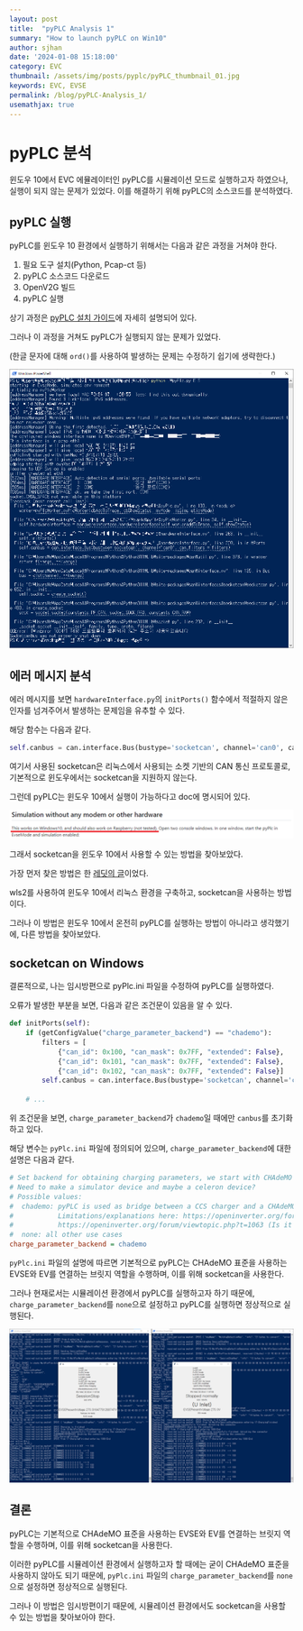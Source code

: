 ```yaml
---
layout: post
title:  "pyPLC Analysis 1"
summary: "How to launch pyPLC on Win10"
author: sjhan
date: '2024-01-08 15:18:00'
category: EVC
thumbnail: /assets/img/posts/pyplc/pyPLC_thumbnail_01.jpg
keywords: EVC, EVSE
permalink: /blog/pyPLC-Analysis_1/
usemathjax: true
---
```


# pyPLC 분석
윈도우 10에서 EVC 에뮬레이터인 pyPLC를 시뮬레이션 모드로 실행하고자 하였으나, 실행이 되지 않는 문제가 있었다. 이를 해결하기 위해 pyPLC의 소스코드를 분석하였다.

## pyPLC 실행
pyPLC를 윈도우 10 환경에서 실행하기 위해서는 다음과 같은 과정을 거쳐야 한다.
1. 필요 도구 설치(Python, Pcap-ct 등)
2. pyPLC 소스코드 다운로드
3. OpenV2G 빌드
4. pyPLC 실행

상기 과정은 [pyPLC 설치 가이드](https://github.com/uhi22/pyPLC/blob/4f96593177a138994036c2742d455b6481d5f5a4/doc/installation_on_windows.md)에 자세히 설명되어 있다.

그러나 이 과정을 거쳐도 pyPLC가 실행되지 않는 문제가 있었다.

(한글 문자에 대해 `ord()`를 사용하여 발생하는 문제는 수정하기 쉽기에 생략한다.)

![Error 01](/assets/img/posts/pyplc/error_01.png)

## 에러 메시지 분석
에러 메시지를 보면 `hardwareInterface.py`의 `initPorts()` 함수에서 적절하지 않은 인자를 넘겨주어서 발생하는 문제임을 유추할 수 있다.

해당 함수는 다음과 같다.
```python
self.canbus = can.interface.Bus(bustype='socketcan', channel='can0', can_filters=filters)
```

여기서 사용된 socketcan은 리눅스에서 사용되는 소켓 기반의 CAN 통신 프로토콜로, 기본적으로 윈도우에서는 socketcan을 지원하지 않는다.

그런데 pyPLC는 윈도우 10에서 실행이 가능하다고 doc에 명시되어 있다.

![Doc 01](/assets/img/posts/pyplc/doc_01.png)

그래서 socketcan을 윈도우 10에서 사용할 수 있는 방법을 찾아보았다.

가장 먼저 찾은 방법은 한 [레딧의 글](https://www.reddit.com/r/CarHacking/comments/ot3gjf/socketcancanutils_on_windows/)이었다.

wls2를 사용하여 윈도우 10에서 리눅스 환경을 구축하고, socketcan을 사용하는 방법이다.

그러나 이 방법은 윈도우 10에서 온전히 pyPLC를 실행하는 방법이 아니라고 생각했기에, 다른 방법을 찾아보았다.

## socketcan on Windows
결론적으로, 나는 임시방편으로 pyPlc.ini 파일을 수정하여 pyPLC를 실행하였다.

오류가 발생한 부분을 보면, 다음과 같은 조건문이 있음을 알 수 있다.
```python
def initPorts(self):
    if (getConfigValue("charge_parameter_backend") == "chademo"):
        filters = [
            {"can_id": 0x100, "can_mask": 0x7FF, "extended": False},
            {"can_id": 0x101, "can_mask": 0x7FF, "extended": False},
            {"can_id": 0x102, "can_mask": 0x7FF, "extended": False}]
        self.canbus = can.interface.Bus(bustype='socketcan', channel='can0', can_filters=filters)

    # ...
```

위 조건문을 보면, `charge_parameter_backend`가 `chademo`일 때에만 `canbus`를 초기화하고 있다.

해당 변수는 `pyPlc.ini` 파일에 정의되어 있으며, `charge_parameter_backend`에 대한 설명은 다음과 같다.
```ini
# Set backend for obtaining charging parameters, we start with CHAdeMO CAN for now
# Need to make a simulator device and maybe a celeron device?
# Possible values:
#  chademo: pyPLC is used as bridge between a CCS charger and a CHAdeMO* car.
#           Limitations/explanations here: https://openinverter.org/forum/viewtopic.php?p=57894#p57894 and
#           https://openinverter.org/forum/viewtopic.php?t=1063 (Is it possible to make a CCS to CHAdeMO adapter?)
#  none: all other use cases
charge_parameter_backend = chademo
```

`pyPlc.ini` 파일의 설명에 따르면 기본적으로 pyPLC는 CHAdeMO 표준을 사용하는 EVSE와 EV를 연결하는 브릿지 역할을 수행하며, 이를 위해 socketcan을 사용한다.

그러나 현재로서는 시뮬레이션 환경에서 pyPLC를 실행하고자 하기 때문에, `charge_parameter_backend`를 `none`으로 설정하고 pyPLC를 실행하면 정상적으로 실행된다.

![Success 01](/assets/img/posts/pyplc/success_01.png)

## 결론
pyPLC는 기본적으로 CHAdeMO 표준을 사용하는 EVSE와 EV를 연결하는 브릿지 역할을 수행하며, 이를 위해 socketcan을 사용한다.

이러한 pyPLC를 시뮬레이션 환경에서 실행하고자 할 때에는 굳이 CHAdeMO 표준을 사용하지 않아도 되기 때문에, `pyPlc.ini` 파일의 `charge_parameter_backend`를 `none`으로 설정하면 정상적으로 실행된다.

그러나 이 방법은 임시방편이기 때문에, 시뮬레이션 환경에서도 socketcan을 사용할 수 있는 방법을 찾아보아야 한다.